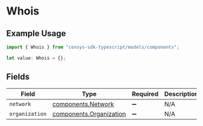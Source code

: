 # Whois

## Example Usage

```typescript
import { Whois } from "censys-sdk-typescript/models/components";

let value: Whois = {};
```

## Fields

| Field                                                              | Type                                                               | Required                                                           | Description                                                        |
| ------------------------------------------------------------------ | ------------------------------------------------------------------ | ------------------------------------------------------------------ | ------------------------------------------------------------------ |
| `network`                                                          | [components.Network](../../models/components/network.md)           | :heavy_minus_sign:                                                 | N/A                                                                |
| `organization`                                                     | [components.Organization](../../models/components/organization.md) | :heavy_minus_sign:                                                 | N/A                                                                |